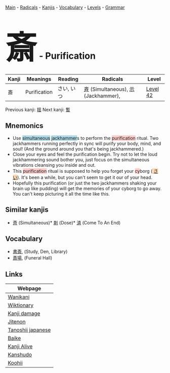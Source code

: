<style> bigfont {font-size: 100px}</style>
[Main](../README.md) -
[Radicals](../radicals.md) -
[Kanjis](../kanjis.md) -
[Vocabulary](../vocabulary.md) -
[Levels](../levels.md) -
[Grammar](../grammar.md)
# <bigfont> 斎</bigfont> - Purification 

| Kanji | Meanings | Reading | Radicals | Level |
| --- | --- | --- | --- | --- |
| 斎 | Purification | さい, いつ | [斉](../radicals/斉.md) (Simultaneous), [示](../radicals/示.md) (Jackhammer),  | [Level 42](../levels/wk_level42.md) |

Previous kanji: [揺](揺.md) Next kanji: [暫](暫.md) 

## Mnemonics
 * Use <span style="background-color:#ADD8E6"> simultaneous</span> <span style="background-color:#ADD8E6"> jackhammer</span>s to perform the <span style="background-color:#ffcccb"> purification</span> ritual. Two jackhammers running perfectly in sync will purify your body, mind, and soul! (And the ground around you that's being jackhammered.)
* Close your eyes and feel the purification begin. Try not to let the loud jackhammering sound bother you, just focus on the simultaneous vibrations cleansing you inside and out.
* This <span style="background-color:#ffcccb"> purification</span> ritual is supposed to help you forget your <span style="background-color:#ffcccb"> cy</span>borg (<span style="background-color:#fed8b1"> [さい](https://jisho.org/search/さい)</span>). It's been a while, but you can't seem to get it our of your head. 
* Hopefully this purification (or just the two jackhammers shaking your brain up like pudding) will get the memories of your cyborg to go away. You can't keep picturing it all the time like this.


## Similar kanjis
 * [斉](斉.md) (Simultaneous)* [剤](剤.md) (Dose)* [済](済.md) (Come To An End)


## Vocabulary
 * [書斎](../vocabulary/斎.md), (Study, Den, Library)
* [斎場](../vocabulary/斎.md), (Funeral Hall)



## Links 

| Webpage |
| --- |
| [Wanikani          ](https://www.wanikani.com/kanji/斎) |
| [Wiktionary        ](https://en.wiktionary.org/wiki/斎) |
| [Kanji damage      ](http://www.kanjidamage.com/kanji/search?utf8=✓&q=斎) |
| [Jitenon           ](https://jitenon.com/kanji/斎) |
| [Tanoshii japanese ](https://www.tanoshiijapanese.com/dictionary/kanji.cfm?k=斎) |
| [Baike             ](https://baike.baidu.com/item/斎) |
| [Kanji Alive       ](https://app.kanjialive.com/斎) |
| [Kanshudo          ](https://www.kanshudo.com/searchmn?q=斎) |
| [Koohii            ](https://kanji.koohii.com/study/kanji/斎) |
